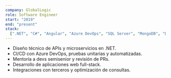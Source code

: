 ```yaml
---
company: GlobalLogic
role: Software Engineer
start: "2019"
end: "present"
stack:
  [".NET", "C#", "Angular", "Azure DevOps", "SQL Server", "MongoDB", "Docker"]
---
```


<ul>
    <li>Diseño técnico de APIs y microservicios en .NET.</li>
    <li>CI/CD con Azure DevOps, pruebas unitarias y automatizadas.</li>
    <li>Mentoría a devs semisenior y revisión de PRs.</li>
    <li>Desarrollo de aplicaciones web full-stack.</li>
    <li>Integraciones con terceros y optimización de consultas.</li>
</ul>
</br>
